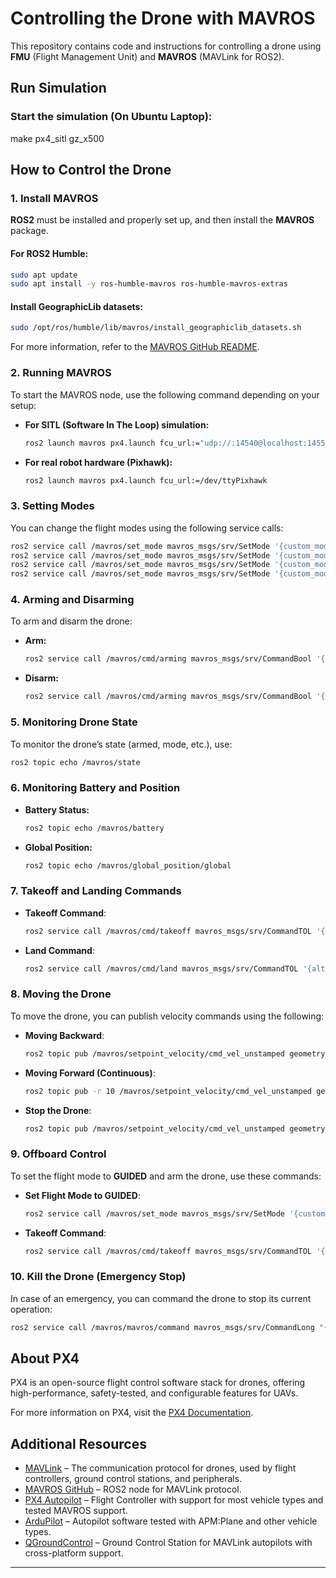 # Controlling the Drone with MAVROS

This repository contains code and instructions for controlling a drone using **FMU** (Flight Management Unit) and **MAVROS** (MAVLink for ROS2). 

## Run Simulation

### Start the simulation (On Ubuntu Laptop):

make px4_sitl gz_x500

## How to Control the Drone

### **1. Install MAVROS**

**ROS2** must be installed and properly set up, and then install the **MAVROS** package.

#### For ROS2 Humble:

```bash
sudo apt update
sudo apt install -y ros-humble-mavros ros-humble-mavros-extras
```

#### Install GeographicLib datasets:

```bash
sudo /opt/ros/humble/lib/mavros/install_geographiclib_datasets.sh
```

For more information, refer to the [MAVROS GitHub README](https://github.com/mavlink/mavros/blob/ros2/mavros/README.md).

### **2. Running MAVROS**

To start the MAVROS node, use the following command depending on your setup:

- **For SITL (Software In The Loop) simulation:**

  ```bash
  ros2 launch mavros px4.launch fcu_url:="udp://:14540@localhost:14557"
  ```

- **For real robot hardware (Pixhawk):**

  ```bash
  ros2 launch mavros px4.launch fcu_url:=/dev/ttyPixhawk
  ```

### **3. Setting Modes**

You can change the flight modes using the following service calls:

```bash
ros2 service call /mavros/set_mode mavros_msgs/srv/SetMode '{custom_mode: "MANUAL"}'
ros2 service call /mavros/set_mode mavros_msgs/srv/SetMode '{custom_mode: "STABILIZED"}'
ros2 service call /mavros/set_mode mavros_msgs/srv/SetMode '{custom_mode: "AUTO.TAKEOFF"}'
ros2 service call /mavros/set_mode mavros_msgs/srv/SetMode '{custom_mode: "AUTO.LAND"}'
```

### **4. Arming and Disarming**

To arm and disarm the drone:

- **Arm:**

  ```bash
  ros2 service call /mavros/cmd/arming mavros_msgs/srv/CommandBool '{value: true}'
  ```

- **Disarm:**

  ```bash
  ros2 service call /mavros/cmd/arming mavros_msgs/srv/CommandBool '{value: false}'
  ```

### **5. Monitoring Drone State**

To monitor the drone’s state (armed, mode, etc.), use:

```bash
ros2 topic echo /mavros/state
```

### **6. Monitoring Battery and Position**

- **Battery Status:**

  ```bash
  ros2 topic echo /mavros/battery
  ```

- **Global Position:**

  ```bash
  ros2 topic echo /mavros/global_position/global
  ```

### **7. Takeoff and Landing Commands**

- **Takeoff Command**:

  ```bash
  ros2 service call /mavros/cmd/takeoff mavros_msgs/srv/CommandTOL '{altitude: 4.5, latitude: 0.0, longitude: 0.0, min_pitch: 0.0, yaw: 0.0}'
  ```

- **Land Command**:

  ```bash
  ros2 service call /mavros/cmd/land mavros_msgs/srv/CommandTOL '{altitude: 0.0, latitude: 0.0, longitude: 0.0, min_pitch: 0.0, yaw: 0.0}'
  ```

### **8. Moving the Drone**

To move the drone, you can publish velocity commands using the following:

- **Moving Backward**:

  ```bash
  ros2 topic pub /mavros/setpoint_velocity/cmd_vel_unstamped geometry_msgs/msg/Twist "{linear: {x: -1.0, y: 0.0, z: 0.0}, angular: {x: 0.0, y: 0.0, z: 0.0}}"
  ```

- **Moving Forward (Continuous)**:

  ```bash
  ros2 topic pub -r 10 /mavros/setpoint_velocity/cmd_vel_unstamped geometry_msgs/msg/Twist "{linear: {x: 1.0, y: 0.0, z: 0.0}, angular: {x: 0.0, y: 0.0, z: 0.0}}"
  ```

- **Stop the Drone**:

  ```bash
  ros2 topic pub /mavros/setpoint_velocity/cmd_vel_unstamped geometry_msgs/msg/Twist "{linear: {x: 0.0, y: 0.0, z: 0.0}, angular: {x: 0.0, y: 0.0, z: 0.0}}"
  ```

### **9. Offboard Control** 

To set the flight mode to **GUIDED** and arm the drone, use these commands:

- **Set Flight Mode to GUIDED**:

  ```bash
  ros2 service call /mavros/set_mode mavros_msgs/srv/SetMode '{custom_mode: "GUIDED"}'
  ```

- **Takeoff Command**:

  ```bash
  ros2 service call /mavros/cmd/takeoff mavros_msgs/srv/CommandTOL '{altitude: 4.5, latitude: 0.0, longitude: 0.0, min_pitch: 0.0, yaw: 0.0}'
  ```

### **10. Kill the Drone (Emergency Stop)**

In case of an emergency, you can command the drone to stop its current operation:

```bash
ros2 service call /mavros/mavros/command mavros_msgs/srv/CommandLong "{broadcast: false, command: 400, confirmation: 0, param1: 0.0, param2: 21196.0, param3: 0.0, param4: 0.0, param5: 0.0, param6: 0.0, param7: 0.0}"
```

## About PX4

PX4 is an open-source flight control software stack for drones, offering high-performance, safety-tested, and configurable features for UAVs.

For more information on PX4, visit the [PX4 Documentation](https://docs.px4.io/main/en/getting_started/px4_basic_concepts.html).

## Additional Resources

- [MAVLink](https://mavlink.io/en/) – The communication protocol for drones, used by flight controllers, ground control stations, and peripherals.
- [MAVROS GitHub](https://github.com/mavlink/mavros) – ROS2 node for MAVLink protocol.
- [PX4 Autopilot](http://px4.io/) – Flight Controller with support for most vehicle types and tested MAVROS support.
- [ArduPilot](http://ardupilot.com/) – Autopilot software tested with APM:Plane and other vehicle types.
- [QGroundControl](http://qgroundcontrol.org/) – Ground Control Station for MAVLink autopilots with cross-platform support.

---

